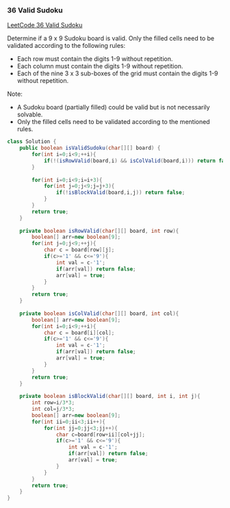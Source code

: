 ### 36 Valid Sudoku

[LeetCode 36 Valid Sudoku](https://leetcode.com/problems/valid-sudoku/)

Determine if a 9 x 9 Sudoku board is valid. Only the filled cells need to be validated according to the following rules:

* Each row must contain the digits 1-9 without repetition.
* Each column must contain the digits 1-9 without repetition.
* Each of the nine 3 x 3 sub-boxes of the grid must contain the digits 1-9 without repetition.

Note:

* A Sudoku board (partially filled) could be valid but is not necessarily solvable.
* Only the filled cells need to be validated according to the mentioned rules.

```java
class Solution {
    public boolean isValidSudoku(char[][] board) {
        for(int i=0;i<9;++i){
            if(!(isRowValid(board,i) && isColValid(board,i))) return false;
        }
        
        for(int i=0;i<9;i=i+3){
            for(int j=0;j<9;j=j+3){
                if(!isBlockValid(board,i,j)) return false;
            }
        }
        return true;
    }
    
    private boolean isRowValid(char[][] board, int row){
        boolean[] arr=new boolean[9];
        for(int j=0;j<9;++j){
            char c = board[row][j];
            if(c>='1' && c<='9'){
                int val = c-'1';
                if(arr[val]) return false;
                arr[val] = true;
            }
        }
        return true;
    }
    
    private boolean isColValid(char[][] board, int col){
        boolean[] arr=new boolean[9];
        for(int i=0;i<9;++i){
            char c = board[i][col];
            if(c>='1' && c<='9'){
                int val = c-'1';
                if(arr[val]) return false;
                arr[val] = true;
            }
        }
        return true;
    }
    
    private boolean isBlockValid(char[][] board, int i, int j){
        int row=i/3*3;
        int col=j/3*3;
        boolean[] arr=new boolean[9];
        for(int ii=0;ii<3;ii++){
            for(int jj=0;jj<3;jj++){
                char c=board[row+ii][col+jj];
                if(c>='1' && c<='9'){
                    int val = c-'1';
                    if(arr[val]) return false;
                    arr[val] = true;
                }
            }
        }
        return true;         
    }
}
```